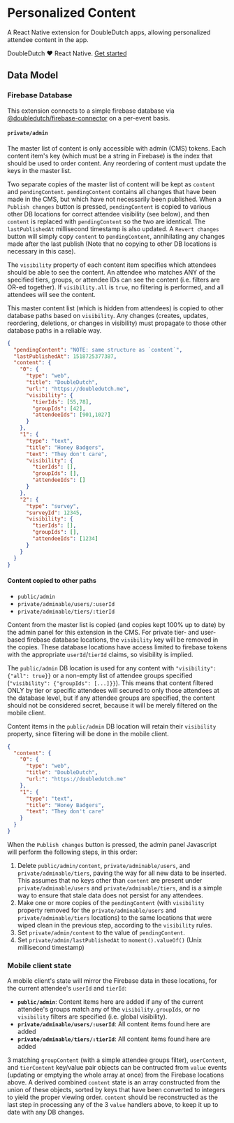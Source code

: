 # Personalized Content

A React Native extension for DoubleDutch apps, allowing personalized attendee
content in the app.

DoubleDutch ❤️ React Native. [Get started](https://doubledutch.github.io/rn/)

## Data Model

### Firebase Database

This extension connects to a simple firebase database via
[@doubledutch/firebase-connector](https://www.npmjs.com/package/@doubledutch/firebase-connector)
on a per-event basis.

#### `private/admin`

The master list of content is only accessible with admin (CMS) tokens.
Each content item's key (which must be a string in Firebase) is the index that
should be used to order content. Any reordering of content must update the keys
in the master list.

Two separate copies of the master list of content will be kept as `content` and
`pendingContent`. `pendingContent` contains all changes that have been made
in the CMS, but which have not necessarily been published. When a
`Publish changes` button is pressed, `pendingContent` is copied to various other
DB locations for correct attendee visibility (see below), and then `content` is
replaced with `pendingContent` so the two are identical.  The `lastPublishedAt`
millisecond timestamp is also updated. A `Revert changes` button will simply
copy `content` to `pendingContent`, annihilating any changes made after the last
publish (Note that no copying to other DB locations is necessary in this case).

The `visibility` property of each content item specifies which attendees should
be able to see the content.  An attendee who matches ANY of the specified tiers,
groups, or attendee IDs can see the content (i.e. filters are OR-ed together).
If `visibility.all` is `true`, no filtering is performed, and all attendees will
see the content.

This master content list (which is hidden from attendees) is copied to other
database paths based on `visibility`. Any changes (creates, updates, reordering,
deletions, or changes in visibility) must propagate to those other database
paths in a reliable way.

```json
{
  "pendingContent": "NOTE: same structure as `content`",
  "lastPublishedAt": 1518725377387,
  "content": {
    "0": {
      "type": "web",
      "title": "DoubleDutch",
      "url:": "https://doubledutch.me",
      "visibility": {
        "tierIds": [55,78],
        "groupIds": [42],
        "attendeeIds": [901,1027]
      }
    },
    "1": {
      "type": "text",
      "title": "Honey Badgers",
      "text": "They don't care",
      "visibility": {
        "tierIds": [],
        "groupIds": [],
        "attendeeIds": []
      }
    },
    "2": {
      "type": "survey",
      "surveyId": 12345,
      "visibility": {
        "tierIds": [],
        "groupIds": [],
        "attendeeIds": [1234]
      }
    }
  }
}
```

#### Content copied to other paths

- `public/admin`
- `private/adminable/users/:userId`
- `private/adminable/tiers/:tierId`

Content from the master list is copied (and copies kept 100% up to date) by the
admin panel for this extension in the CMS. For private tier- and user-based
firebase database locations, the `visibility` key will be removed in the copies.
These database locations have access limited to firebase tokens with the
appropriate `userId`/`tierId` claims, so visibility is implied.

The `public/admin` DB location is used for any content with
`"visibility": {"all": true}}` or a non-empty list of attendee groups specified
(`"visibility": {"groupIds": [...]}}`). This means that content filtered ONLY by
tier or specific attendees will secured to only those attendees at the database
level, but if any attendee groups are specified, the content should not be
considered secret, because it will be merely filtered on the mobile client.

Content items in the `public/admin` DB location will retain their `visibility`
property, since filtering will be done in the mobile client.

```json
{
  "content": {
    "0": {
      "type": "web",
      "title": "DoubleDutch",
      "url:": "https://doubledutch.me"  
    },
    "1": {
      "type": "text",
      "title": "Honey Badgers",
      "text": "They don't care"
    }
  }
}
```

When the `Publish changes` button is pressed, the admin panel Javascript will
perform the following steps, in this order:

1. Delete `public/admin/content`, `private/adminable/users`, and 
`private/adminable/tiers`, paving the way for all new data to be inserted. This
assumes that no keys other than `content` are present under
`private/adminable/users` and `private/adminable/tiers`, and is a simple way to
ensure that stale data does not persist for any attendees.
2. Make one or more copies of the `pendingContent` (with `visibility` property
removed for the `private/adminable/users` and `private/adminable/tiers`
locations) to the same locations that were wiped clean in the previous step,
according to the `visibility` rules.
3. Set `private/admin/content` to the value of `pendingContent`.
4. Set `private/admin/lastPublishedAt` to `moment().valueOf()` (Unix millisecond
timestamp)

### Mobile client state

A mobile client's state will mirror the Firebase data in these locations, for
the current attendee's `userId` and `tierId`:

- **`public/admin`**: Content items here are added if any of the current
attendee's groups match any of the `visibility.groupIds`, or no
`visibility` filters are specified (i.e. global visibility).
- **`private/adminable/users/:userId`**: All content items found here are added
- **`private/adminable/tiers/:tierId`**: All content items found here are added

3 matching `groupContent` (with a simple attendee groups filter), `userContent`,
and `tierContent` key/value pair objects can be contructed from `value` events
(updating or emptying the whole array at once) from the Firebase locations
above. A derived combined `content` state is an array constructed from the union
of these objects, sorted by keys that have been converted to integers to yield
the proper viewing order. `content` should be reconstructed as the last step in
processing any of the 3 `value` handlers above, to keep it up to date with any
DB changes.
